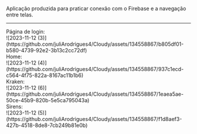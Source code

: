 Aplicação produzida para praticar conexão com o Firebase e a navegação entre telas.
<hr>
Página de login:
</br>
![2023-11-12 (3)](https://github.com/juliArodrigues4/Cloudy/assets/134558867/b805df01-b580-4739-92e2-3b13c2cc72df)
</br>
Home:
</br>
![2023-11-12 (4)](https://github.com/juliArodrigues4/Cloudy/assets/134558867/937c1ecd-c564-4f75-822a-8167ac11b1b6)
</br>
Kraken:
</br>
![2023-11-12 (6)](https://github.com/juliArodrigues4/Cloudy/assets/134558867/1eaea5ae-50ce-45b9-820b-5e5ca795043a)
</br>
Sirens:
</br>
![2023-11-12 (5)](https://github.com/juliArodrigues4/Cloudy/assets/134558867/f1d8aef3-427b-4518-8de8-7cb249b81e0b)

